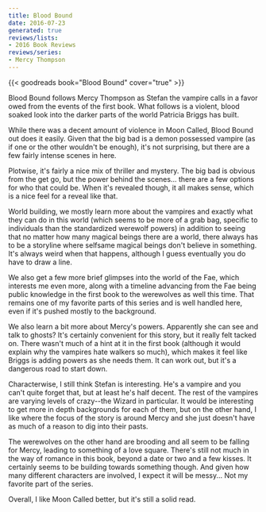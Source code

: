 ```yaml
---
title: Blood Bound
date: 2016-07-23
generated: true
reviews/lists:
- 2016 Book Reviews
reviews/series:
- Mercy Thompson
---
```

{{< goodreads book="Blood Bound" cover="true" >}}

Blood Bound follows Mercy Thompson as Stefan the vampire calls in a favor owed from the events of the first book. What follows is a violent, blood soaked look into the darker parts of the world Patricia Briggs has built.  

While there was a decent amount of violence in Moon Called, Blood Bound out does it easily. Given that the big bad is a demon possessed vampire (as if one or the other wouldn't be enough), it's not surprising, but there are a few fairly intense scenes in here.  

<!--more-->

Plotwise, it's fairly a nice mix of thriller and mystery. The big bad is obvious from the get go, but the power behind the scenes... there are a few options for who that could be. When it's revealed though, it all makes sense, which is a nice feel for a reveal like that.  

World building, we mostly learn more about the vampires and exactly what they can do in this world (which seems to be more of a grab bag, specific to individuals than the standardized werewolf powers) in addition to seeing that no matter how many magical beings there are a world, there always has to be a storyline where selfsame magical beings don't believe in something. It's always weird when that happens, although I guess eventually you do have to draw a line.  

We also get a few more brief glimpses into the world of the Fae, which interests me even more, along with a timeline advancing from the Fae being public knowledge in the first book to the werewolves as well this time. That remains one of my favorite parts of this series and is well handled here, even if it's pushed mostly to the background.  

We also learn a bit more about Mercy's powers. Apparently she can see and talk to ghosts? It's certainly convenient for this story, but it really felt tacked on. There wasn't much of a hint at it in the first book (although it would explain why the vampires hate walkers so much), which makes it feel like Briggs is adding powers as she needs them. It can work out, but it's a dangerous road to start down.  

Characterwise, I still think Stefan is interesting. He's a vampire and you can't quite forget that, but at least he's half decent. The rest of the vampires are varying levels of crazy--the Wizard in particular. It would be interesting to get more in depth backgrounds for each of them, but on the other hand, I like where the focus of the story is around Mercy and she just doesn't have as much of a reason to dig into their pasts.  

The werewolves on the other hand are brooding and all seem to be falling for Mercy, leading to something of a love square. There's still not much in the way of romance in this book, beyond a date or two and a few kisses. It certainly seems to be building towards something though. And given how many different characters are involved, I expect it will be messy... Not my favorite part of the series.  

Overall, I like Moon Called better, but it's still a solid read.


